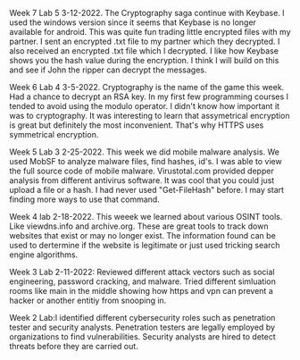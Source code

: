 Week 7 Lab 5 3-12-2022. The Cryptography saga continue with Keybase. I used the windows version since it seems that Keybase is no longer available for android. This was quite fun trading little encrypted files with my partner. I sent an encrypted .txt file to my partner which they decrypted. I also received an encrypted .txt file which I decrypted. I like how Keybase shows you the hash value during the encryption. I think I will build on this and see if John the ripper can decrypt the messages.

Week  6 Lab 4 3-5-2022. Cryptography is the name of the game this week. Had a chance to decrypt an RSA key. In my first few programming courses I tended to avoid using the modulo operator. I didn't know how important it was to cryptography. It was interesting to learn that assymetrical encryption is great but definitely the most inconvenient. That's why HTTPS uses symmetrical encryption.

Week 5 Lab 3 2-25-2022. This week we did mobile malware analysis. We used MobSF to analyze malware files, find hashes, id's. I was able to view the full source code of mobile malware. Virustotal.com provided depper analysis from different antivirus software. It was cool that you could just upload a file or a hash. I had never used "Get-FileHash" before. I may start finding more ways to use that command.

Week 4 lab 2-18-2022. This weeek we learned about various OSINT tools. Like viewdns.info and archive.org. These are great tools to track down websites that exist or may no longer exist. The information found can be used to dertermine if the website is legitimate or just used tricking search engine algorithms.

Week 3 Lab 2-11-2022: Reviewed different attack vectors such as social engineering, password cracking, and malware. Tried different simluation rooms like main in the middle showing how https and vpn can prevent a hacker or another entitiy from snooping in. 

Week 2 Lab:I identified different cybersecurity roles such as penetration tester and security analysts. Penetration testers are legally employed by organizations to find vulnerabilities. Security analysts are hired to detect threats before they are carried out.
